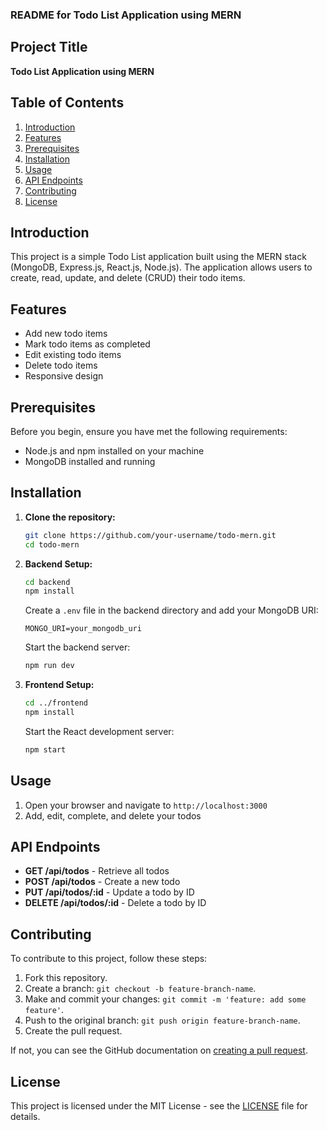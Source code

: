### README for Todo List Application using MERN

## Project Title

**Todo List Application using MERN**

## Table of Contents

1. [Introduction](#introduction)
2. [Features](#features)
3. [Prerequisites](#prerequisites)
4. [Installation](#installation)
5. [Usage](#usage)
6. [API Endpoints](#api-endpoints)
7. [Contributing](#contributing)
8. [License](#license)

## Introduction

This project is a simple Todo List application built using the MERN stack (MongoDB, Express.js, React.js, Node.js). The application allows users to create, read, update, and delete (CRUD) their todo items.

## Features

- Add new todo items
- Mark todo items as completed
- Edit existing todo items
- Delete todo items
- Responsive design

## Prerequisites

Before you begin, ensure you have met the following requirements:

- Node.js and npm installed on your machine
- MongoDB installed and running

## Installation

1. **Clone the repository:**

   ```bash
   git clone https://github.com/your-username/todo-mern.git
   cd todo-mern
   ```

2. **Backend Setup:**

   ```bash
   cd backend
   npm install
   ```

   Create a `.env` file in the backend directory and add your MongoDB URI:

   ```env
   MONGO_URI=your_mongodb_uri
   ```

   Start the backend server:

   ```bash
   npm run dev
   ```

3. **Frontend Setup:**

   ```bash
   cd ../frontend
   npm install
   ```

   Start the React development server:

   ```bash
   npm start
   ```

## Usage

1. Open your browser and navigate to `http://localhost:3000`
2. Add, edit, complete, and delete your todos

## API Endpoints

- **GET /api/todos** - Retrieve all todos
- **POST /api/todos** - Create a new todo
- **PUT /api/todos/:id** - Update a todo by ID
- **DELETE /api/todos/:id** - Delete a todo by ID

## Contributing

To contribute to this project, follow these steps:

1. Fork this repository.
2. Create a branch: `git checkout -b feature-branch-name`.
3. Make and commit your changes: `git commit -m 'feature: add some feature'`.
4. Push to the original branch: `git push origin feature-branch-name`.
5. Create the pull request.

If not, you can see the GitHub documentation on [creating a pull request](https://help.github.com/articles/creating-a-pull-request/).

## License

This project is licensed under the MIT License - see the [LICENSE](LICENSE) file for details.
